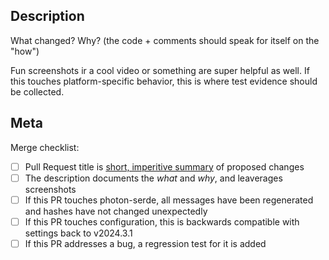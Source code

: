 ## Description

What changed? Why? (the code + comments should speak for itself on the "how")

Fun screenshots ir a cool video or something are super helpful as well. If this touches platform-specific behavior, this is where test evidence should be collected.

## Meta

Merge checklist:
- [ ] Pull Request title is [short, imperitive summary](https://cbea.ms/git-commit/) of proposed changes
- [ ] The description documents the _what_ and _why_, and leaverages screenshots 
- [ ] If this PR touches photon-serde, all messages have been regenerated and hashes have not changed unexpectedly
- [ ] If this PR touches configuration, this is backwards compatible with settings back to v2024.3.1
- [ ] If this PR addresses a bug, a regression test for it is added
